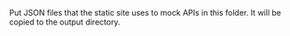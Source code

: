 Put JSON files that the static site uses to mock APIs in this folder. It will be copied to the output directory.
